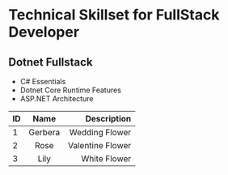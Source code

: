 # Technical Skillset for FullStack Developer
## Dotnet Fullstack
- C# Essentials
- Dotnet Core Runtime Features
- ASP.NET Architecture

  
| ID     | Name         | Description |
| ------------- |:-------------:| -----:|
|   1   | Gerbera | Wedding Flower |
|   2   | Rose    | Valentine Flower |
|   3   | Lily    |  White Flower |
